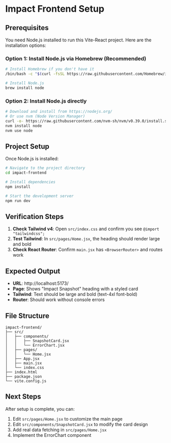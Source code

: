 # Impact Frontend Setup

## Prerequisites

You need Node.js installed to run this Vite-React project. Here are the installation options:

### Option 1: Install Node.js via Homebrew (Recommended)
```bash
# Install Homebrew if you don't have it
/bin/bash -c "$(curl -fsSL https://raw.githubusercontent.com/Homebrew/install/HEAD/install.sh)"

# Install Node.js
brew install node
```

### Option 2: Install Node.js directly
```bash
# Download and install from https://nodejs.org/
# Or use nvm (Node Version Manager)
curl -o- https://raw.githubusercontent.com/nvm-sh/nvm/v0.39.0/install.sh | bash
nvm install node
nvm use node
```

## Project Setup

Once Node.js is installed:

```bash
# Navigate to the project directory
cd impact-frontend

# Install dependencies
npm install

# Start the development server
npm run dev
```

## Verification Steps

1. **Check Tailwind v4**: Open `src/index.css` and confirm you see `@import "tailwindcss";`
2. **Test Tailwind**: In `src/pages/Home.jsx`, the heading should render large and bold
3. **Check React Router**: Confirm `main.jsx` has `<BrowserRouter>` and routes work

## Expected Output

- **URL**: http://localhost:5173/
- **Page**: Shows "Impact Snapshot" heading with a styled card
- **Tailwind**: Text should be large and bold (text-4xl font-bold)
- **Router**: Should work without console errors

## File Structure

```
impact-frontend/
├── src/
│   ├── components/
│   │   ├── SnapshotCard.jsx
│   │   └── ErrorChart.jsx
│   ├── pages/
│   │   └── Home.jsx
│   ├── App.jsx
│   ├── main.jsx
│   └── index.css
├── index.html
├── package.json
└── vite.config.js
```

## Next Steps

After setup is complete, you can:
1. Edit `src/pages/Home.jsx` to customize the main page
2. Edit `src/components/SnapshotCard.jsx` to modify the card design
3. Add real data fetching in `src/pages/Home.jsx`
4. Implement the ErrorChart component 